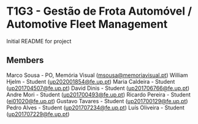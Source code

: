 # T1G3 - Gestão de Frota Automóvel / Automotive Fleet Management
Initial README for project

## Members
Marco Sousa - PO, Memória Visual (msousa@memoriavisual.pt)
William Hjelm - Student (up202001854@fe.up.pt)
Maria Caldeira - Student (up201704507@fe.up.pt)
David Dinis - Student (up201706766@fe.up.pt)
Andre Mori - Student (up201700493@fe.up.pt)
Ricardo Pereira - Student (ei01020@fe.up.pt)
Gustavo Tavares - Student (up201700129@fe.up.pt)
Pedro Alves - Student (up201707234@fe.up.pt)
Luís Oliveira - Student (up201707229@fe.up.pt)
